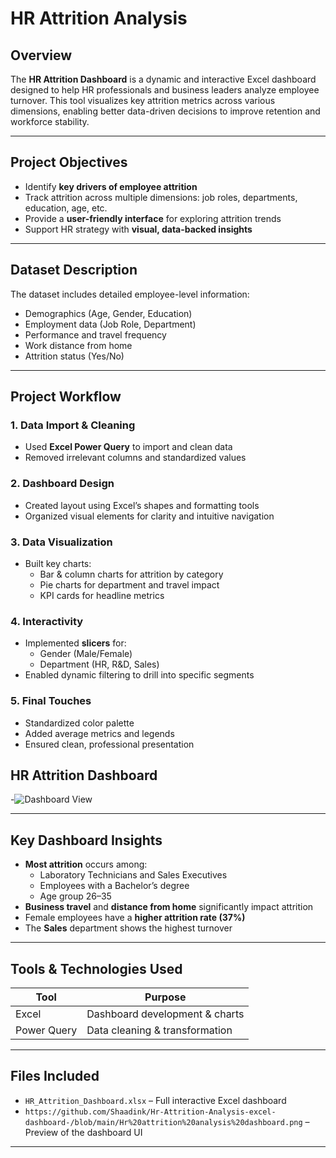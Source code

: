 #  HR Attrition Analysis

##  Overview

The **HR Attrition Dashboard** is a dynamic and interactive Excel dashboard designed to help HR professionals and business leaders analyze employee turnover. This tool visualizes key attrition metrics across various dimensions, enabling better data-driven decisions to improve retention and workforce stability.

---

##  Project Objectives

- Identify **key drivers of employee attrition**
- Track attrition across multiple dimensions: job roles, departments, education, age, etc.
- Provide a **user-friendly interface** for exploring attrition trends
- Support HR strategy with **visual, data-backed insights**

---

##  Dataset Description

The dataset includes detailed employee-level information:

-  Demographics (Age, Gender, Education)
-  Employment data (Job Role, Department)
-  Performance and travel frequency
-  Work distance from home
-  Attrition status (Yes/No)

---

##  Project Workflow

### 1. **Data Import & Cleaning**
- Used **Excel Power Query** to import and clean data
- Removed irrelevant columns and standardized values

### 2. **Dashboard Design**
- Created layout using Excel’s shapes and formatting tools
- Organized visual elements for clarity and intuitive navigation

### 3. **Data Visualization**
- Built key charts:
  - Bar & column charts for attrition by category
  - Pie charts for department and travel impact
  - KPI cards for headline metrics

### 4. **Interactivity**
- Implemented **slicers** for:
  - Gender (Male/Female)
  - Department (HR, R&D, Sales)
- Enabled dynamic filtering to drill into specific segments

### 5. **Final Touches**
- Standardized color palette
- Added average metrics and legends
- Ensured clean, professional presentation

##  HR Attrition Dashboard

-![Dashboard View]()

---

##  Key Dashboard Insights

- **Most attrition** occurs among:
  - Laboratory Technicians and Sales Executives
  - Employees with a Bachelor’s degree
  - Age group 26–35
- **Business travel** and **distance from home** significantly impact attrition
- Female employees have a **higher attrition rate (37%)**
- The **Sales** department shows the highest turnover

---

##  Tools & Technologies Used

| Tool        | Purpose                        |
|-------------|--------------------------------|
| Excel       | Dashboard development & charts |
| Power Query | Data cleaning & transformation ||

---

##  Files Included

- `HR_Attrition_Dashboard.xlsx` – Full interactive Excel dashboard
- `https://github.com/Shaadink/Hr-Attrition-Analysis-excel-dashboard-/blob/main/Hr%20attrition%20analysis%20dashboard.png` – Preview of the dashboard UI




---



